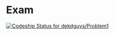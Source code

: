 Exam
============
[ ![Codeship Status for dekdguys/Problem1](https://codeship.com/projects/dbb76da0-5c24-0132-acea-0206f3c4d2b2/status)](https://codeship.com/projects/50703)
